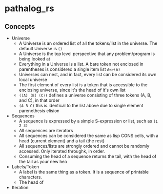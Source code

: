 # pathalog_rs

## Concepts
* Universe
  * A Universe is an ordered list of all the tokens/list in the universe. The default Universe is ```()```
  * A Universe is the top level perspective that any problem/program is being looked at
  * Everything in a Universe is a list. A bare token not enclosed in parentheses is considered a single item list ```A=>(A)```
  * Universes can nest, and in fact, every list can be considered its own local universe
  * The first element of every list is a token that is accessible to the enclosing universe, since it's the head of it's own list
  * ```((A) (B) (C))``` defines a universe consisting of three tokens (A, B, and C), in that order
  * ```(A B C)``` this is identical to the list above due to single element parenethesis elision
* Sequences 
  * A sequence is expressed by a simple S-expression or list, such as ```(1 2 3)```
  * All sequences are iterators
  * All sequences can be considered the same as lisp CONS cells, with a head (current element) and a tail (the rest)
  * All sequences/lists are strongly ordered and cannot be randomly accessed. Only iterated throughk, in order.  
  * Consuming the head of a sequence returns the tail, with the head of the tail as your new hea
* Labels/Token
  * A label is the same thing as a token. It is a sequence of printable characters.
  * The head of 
* Iteration 